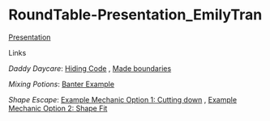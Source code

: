 # RoundTable-Presentation_EmilyTran

[Presentation](https://docs.google.com/presentation/d/1Mskvx7CuQ31eirbgyJ80rAgNuQ79WE8yU79a5ScdEvA/edit?usp=sharing)

Links

_Daddy Daycare_:
[Hiding Code](https://molleindustria.github.io/p5.play/examples/index.html?fileName=collisions.js) , 
[Made boundaries](https://molleindustria.github.io/p5.play/examples/index.html?fileName=collisions3.js)

_Mixing Potions_:
[Banter Example](https://ninjett.itch.io/how2cook)

_Shape Escape_:
[Example Mechanic Option 1: Cutting down](https://www.youtube.com/watch?v=DFH2gtPu8SM) , 
[Example Mechanic Option 2: Shape Fit](https://www.youtube.com/watch?v=cnFBM58UOYM)
